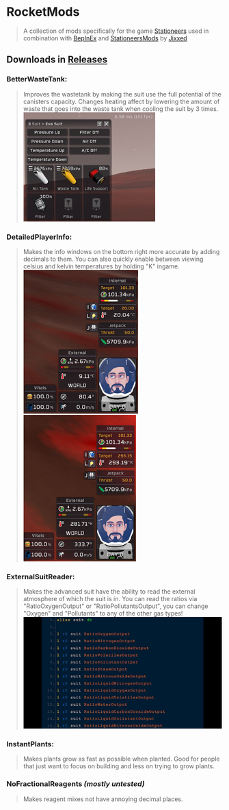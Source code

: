 # RocketMods
> A collection of mods specifically for the game [Stationeers](https://store.steampowered.com/app/544550/Stationeers/)
> used in combination with [BepInEx](https://github.com/BepInEx/BepInEx)
> and
> [StationeersMods](https://github.com/jixxed/StationeersMods/releases/latest/)
> by [Jixxed](https://github.com/jixxed/)

## Downloads in [Releases](https://github.com/TerameTechYT/RocketMods/releases/latest)

### BetterWasteTank:
> Improves the wastetank by making the suit use the full potential of the canisters capacity.
> Changes heating affect by lowering the amount of waste that goes into the waste tank when cooling the suit by 3 times.
![Image](img/bwt.png)

### DetailedPlayerInfo:
> Makes the info windows on the bottom right more accurate by adding decimals to them.
> You can also quickly enable between viewing celsius and kelvin temperatures by holding "K" ingame.
![Image](img/dpi_celcius.png)
![Image](img/dpi_kelvin.png)

### ExternalSuitReader:
> Makes the advanced suit have the ability to read the external atmosphere of which the suit is in.
> You can read the ratios via "RatioOxygenOutput" or "RatioPollutantsOutput", you can change "Oxygen" and "Pollutants" to any of the other gas types!
![Image](img/esr.png)

### InstantPlants:
> Makes plants grow as fast as possible when planted.
> Good for people that just want to focus on building and less on trying to grow plants.

### NoFractionalReagents *(mostly untested)*
> Makes reagent mixes not have annoying decimal places.